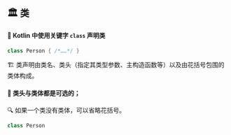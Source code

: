 ## 🏛️ 类

#### 🔑 Kotlin 中使用关键字 `class` 声明类

```kotlin
class Person { /*……*/ }
```

🏗️ 类声明由类名、类头（指定其类型参数、主构造函数等）以及由花括号包围的类体构成。

#### 🔧 类头与类体都是可选的；

🔍 如果一个类没有类体，可以省略花括号。

```kotlin
class Person
```